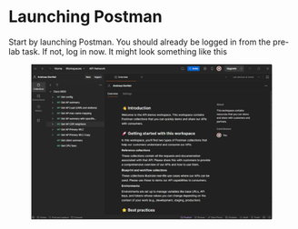 # Launching Postman

Start by launching Postman. You should already be logged in from the pre-lab task. If not, log in now. It might look something like this

<div data-full-width="true"><figure><img src="../../.gitbook/assets/image (8) (1) (1) (1).png" alt=""><figcaption></figcaption></figure></div>
